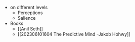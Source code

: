  - on different levels
	 - Perceptions 
	 - Salience
 - Books
	- [[Anil Seth]]
	- [[202306101604 The Predictive Mind -Jakob Hohwy]]